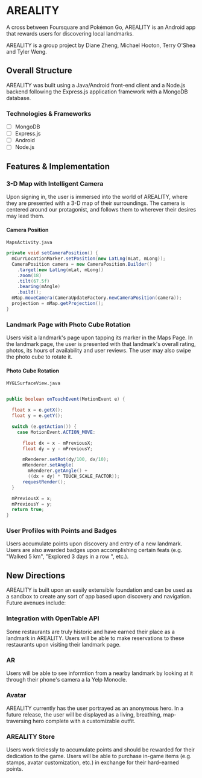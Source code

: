 # AREALITY

A cross between Foursquare and Pokémon Go, AREALITY is an Android app that rewards users for discovering local landmarks.

AREALITY is a group project by Diane Zheng, Michael Hooton, Terry O'Shea and Tyler Weng.

## Overall Structure

AREALITY was built using a Java/Android front-end client and a Node.js backend following the Express.js application framework with a MongoDB database.

### Technologies & Frameworks

- [ ] MongoDB
- [ ] Express.js
- [ ] Android
- [ ] Node.js

## Features & Implementation

### 3-D Map with Intelligent Camera

Upon signing in, the user is immersed into the world of AREALITY, where they are presented with a 3-D map of their surroundings. The camera is centered around our protagonist, and follows them to wherever their desires may lead them.

#### Camera Position

`MapsActivity.java`
```java
private void setCameraPosition() {
  mCurrLocationMarker.setPosition(new LatLng(mLat, mLong));
  CameraPosition camera = new CameraPosition.Builder()
    .target(new LatLng(mLat, mLong))
    .zoom(18)
    .tilt(67.5f)
    .bearing(mAngle)
    .build();
  mMap.moveCamera(CameraUpdateFactory.newCameraPosition(camera));
  projection = mMap.getProjection();
}
```

### Landmark Page with Photo Cube Rotation

Users visit a landmark's page upon tapping its marker in the Maps Page.
In the landmark page, the user is presented with that landmark's overall rating, photos, its hours of availability and user reviews. The user may also swipe the photo cube to rotate it.

#### Photo Cube Rotation

`MYGLSurfaceView.java`
```java

public boolean onTouchEvent(MotionEvent e) {

  float x = e.getX();
  float y = e.getY();

  switch (e.getAction()) {
    case MotionEvent.ACTION_MOVE:

      float dx = x - mPreviousX;
      float dy = y - mPreviousY;

      mRenderer.setRot(dy/100, dx/10);
      mRenderer.setAngle(
        mRenderer.getAngle() +
        ((dx + dy) * TOUCH_SCALE_FACTOR));
      requestRender();
  }

  mPreviousX = x;
  mPreviousY = y;
  return true;
}
```

### User Profiles with Points and Badges

Users accumulate points upon discovery and entry of a new landmark. Users are also awarded badges upon accomplishing certain feats (e.g. "Walked 5 km", "Explored 3 days in a row ", etc.).

## New Directions

AREALITY is built upon an easily extensible foundation and can be used as a sandbox to create any sort of app based upon discovery and navigation. Future avenues include:

### Integration with OpenTable API

Some restaurants are truly historic and have earned their place as a landmark in AREALITY. Users will be able to make reservations to these restaurants upon visiting their landmark page.

### AR

Users will be able to see informtion from a nearby landmark by looking at it through their phone's camera a la Yelp Monocle.

### Avatar

AREALITY currently has the user portrayed as an anonymous hero. In a future release, the user will be displayed as a living, breathing, map-traversing hero complete with a customizable outfit.

### AREALITY Store

Users work tirelessly to accumulate points and should be rewarded for their dedication to the game. Users will be able to purchase in-game items (e.g. stamps, avatar customization, etc.) in exchange for their hard-earned points.

